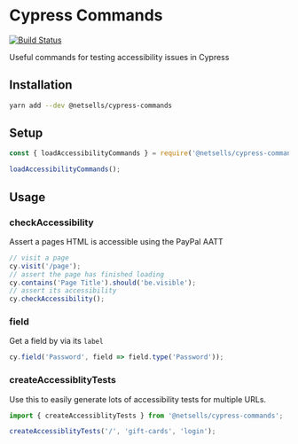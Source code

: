 # Cypress Commands

[![Build Status](https://travis-ci.com/netsells/cypress-commands.svg?token=q7xh97fyLyzswVwqzXje&branch=master)](https://travis-ci.com/netsells/cypress-commands)

Useful commands for testing accessibility issues in Cypress

## Installation

```sh
yarn add --dev @netsells/cypress-commands
```

## Setup

```javascript
const { loadAccessibilityCommands } = require('@netsells/cypress-commands');

loadAccessibilityCommands();
```

## Usage

### checkAccessibility

Assert a pages HTML is accessible using the PayPal AATT

```javascript
// visit a page
cy.visit('/page');
// assert the page has finished loading
cy.contains('Page Title').should('be.visible');
// assert its accessibility
cy.checkAccessibility();
```

### field

Get a field by via its `label`

```javascript
cy.field('Password', field => field.type('Password'));
```

### createAccessiblityTests

Use this to easily generate lots of accessibility tests for multiple URLs.

```javascript
import { createAccessiblityTests } from '@netsells/cypress-commands';

createAccessiblityTests('/', 'gift-cards', 'login');
```
